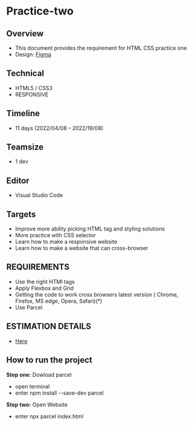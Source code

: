 
# Practice-two

## Overview

- This document provides the requirement for HTML CSS practice one
- Design: [Figma](https://www.figma.com/file/iIdoO9yA3JZGqSDqJwBGAy/CAR-RENTAL-WEBSITE-(RESOONSIVE-DESIGN)-(Community))

## Technical

- HTML5 / CSS3
- RESPONSIVE

## Timeline

- 11 days (2022/04/08 – 2022/19/08)

## Teamsize

- 1 dev

## Editor

- Visual Studio Code

## Targets

- Improve more ability picking HTML tag and styling solutions
- More practice with CSS selector
- Learn how to make a responsive website
- Learn how to make a website that can cross-browser

## REQUIREMENTS

- Use the right HTMl tags
- Apply Flexbox and Grid
- Getting the code to work cross browsers latest version ( Chrome, Firefox, MS edge, Opera, Safari)(*)
- Use Parcel

## ESTIMATION DETAILS

- [Here](https://docs.google.com/document/d/1BElGkykplHMD45yw3yg_DseYeGyCU4gpz1cEM43TIhk/edit)

## How to run the project

**Step one:** Dowload parcel
- open terminal
- enter npm install --save-dev parcel

**Step two:** Open Website
- enter npx parcel index.html
